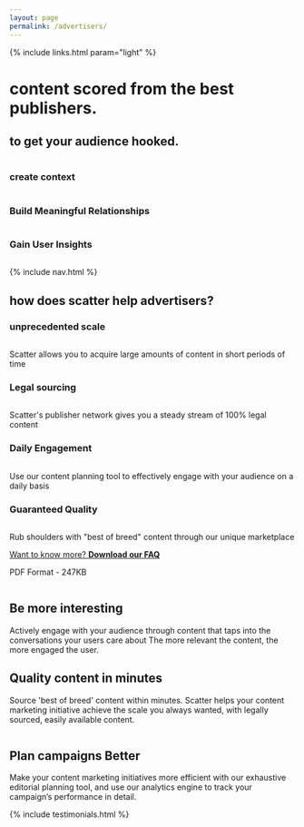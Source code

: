 ```yaml
---
layout: page
permalink: /advertisers/
---
```


<!-- hero -->
<div id="hero" class="hero hero__bg hero__advertisers">
  <div class="hero-a">
    <div class="container">
      <div class="row header-trans hidden-xs">
        {% include links.html param="light" %}
      </div>
      <div class="hero-content tac">
        <h1 class="hd-1 mt">content scored from the best publishers.</h1>
      </div>
    </div>
  </div>
  <div class="hero-b tac">
    <h2 class="hd-1">to get your audience hooked.</h2>
    <div class="breathe">
      <img src="{{ site.baseurl }}/img/hero-scatter-logo.png" alt="">
    </div>
    <div class="container">
      <div class="row">
        <div class="col-md-4 tac">
          <img src="{{ site.baseurl }}/img/i-context.png" alt="">
          <h3 class="hd-3">create context</h3>
        </div>
        <div class="col-md-4 tac">
          <img src="{{ site.baseurl }}/img/i-relationships.png" alt="">
          <h3 class="hd-3">Build Meaningful Relationships</h3>
        </div>
        <div class="col-md-4 tac">
          <img src="{{ site.baseurl }}/img/i-insights.png" alt="">
          <h3 class="hd-3">Gain User Insights</h3>
        </div>
      </div>
    </div>
    <div class="hidden-xs skip tac">
      <a href="#content"><img src="{{ site.baseurl }}/img/i-arrow.png" alt=""></a>
    </div>
  </div>
</div>
<!-- /hero -->

{% include nav.html %}

<div id="advertisers" class="section">
  <div class="container">
    <h2 class="hd-2 tac">how does scatter help advertisers?</h2>
    <div class="row breathe">
      <div class="col-md-3">
        <div class="tac">
          <h3 class="hd-3">unprecedented scale</h3>
          <img src="{{ site.baseurl }}/img/i-time.png" alt="">
          <p class="brief-text">Scatter allows you to acquire large amounts of content in short periods of time</p>
        </div>
      </div>
      <div class="col-md-3">
        <div class="tac">
          <h3 class="hd-3">Legal sourcing</h3>
          <img src="{{ site.baseurl }}/img/i-legal.png" alt="">
          <p class="brief-text">Scatter's publisher network gives you a steady stream of 100% legal content</p>
        </div>
      </div>
      <div class="col-md-3">
        <div class="tac">
          <h3 class="hd-3">Daily Engagement</h3>
          <img src="{{ site.baseurl }}/img/i-engagement.png" alt="">
          <p class="brief-text">Use our content planning tool to effectively engage with your audience on a daily basis</p>
        </div>
      </div>
      <div class="col-md-3">
        <div class="tac">
          <h3 class="hd-3">Guaranteed Quality</h3>
          <img src="{{ site.baseurl }}/img/i-quality.png" alt="">
          <p class="brief-text">Rub shoulders with "best of breed" content through our unique marketplace</p>
        </div>
      </div>
    </div>
    <div class="tac">
      <p><a href="{{ site.baseurl }}/files/scatter-advertiser-faqs.pdf" class="btn btn-action">Want to know more? <b>Download our FAQ</b></a></p>
      <p>PDF Format - 247KB</p>
    </div>
  </div>
</div>

<div id="features">
  <div class="feature feature-gray">
    <div class="container">
      <div class="row">
        <div class="col-md-4">
          <img src="{{ site.baseurl }}/img/feature-dashboard.jpg" alt="">
        </div>
        <div class="col-md-8">
          <div class="feature-content">
            <h2 class="hd-2">Be more interesting</h2>
            <p class="brief-text">Actively engage with your audience through content that taps into the conversations your users care about The more relevant the content, the more engaged the user.</p>
          </div>
        </div>
      </div>
    </div>
  </div>
  <div class="feature feature-alt">
    <div class="container">
      <div class="row">
        <div class="col-md-8">
          <div class="feature-content">
            <h2 class="hd-2">Quality content in minutes</h2>
            <p class="brief-text">Source 'best of breed' content within minutes. Scatter helps your content marketing initiative achieve the scale you always wanted, with legally sourced, easily available content.</p>
          </div>
        </div>
        <div class="col-md-4">
          <img src="{{ site.baseurl }}/img/feature-calendar.jpg" alt="">
        </div>
      </div>
    </div>
  </div>
  <div class="feature feature-gray">
    <div class="container">
      <div class="row">
        <div class="col-md-4">
          <img src="{{ site.baseurl }}/img/feature-searchresult.jpg" alt="">
        </div>
        <div class="col-md-8">
          <div class="feature-content">
            <h2 class="hd-2">Plan campaigns Better</h2>
            <p class="brief-text">Make your content marketing initiatives more efficient with our exhaustive editorial planning tool, and use our analytics engine to track your campaign’s performance in detail.</p>
          </div>
        </div>
      </div>
    </div>
  </div>
</div>

{% include testimonials.html %}
